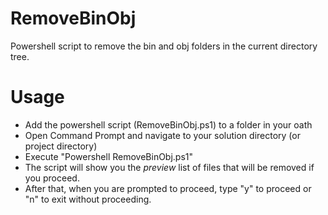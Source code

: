 RemoveBinObj
============

Powershell script to remove the bin and obj folders in the current directory tree. 

Usage
=====
- Add the powershell script (RemoveBinObj.ps1) to a folder in your oath
- Open Command Prompt and navigate to your solution directory (or project directory)
- Execute "Powershell RemoveBinObj.ps1"
- The script will show you the *preview* list of files that will be removed if you proceed.
- After that, when you are prompted to proceed, type "y" to proceed or "n" to exit without proceeding.
